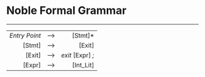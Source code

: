 # Noble Formal Grammar
***

|               |   |                   |
|--------------:|:-:|------------------:|
| *Entry Point* | ⟶ |           [Stmt]* |
|        [Stmt] | ⟶ |            [Exit] |
|        [Exit] | ⟶ | *exit* [Expr] *;* |
|        [Expr] | ⟶ |         [Int_Lit] |
